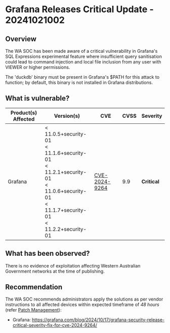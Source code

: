 # Grafana Releases Critical Update - 20241021002

## Overview

The WA SOC has been made aware of a critical vulnerability in Grafana's SQL Expressions experimental feature where insufficient query sanitisation could lead to command injection and local file inclusion from any user with VIEWER or higher permissions.

The 'duckdb' binary must be present in Grafana's $PATH for this attack to function; by default, this binary is not installed in Grafana distributions.

## What is vulnerable?

| Product(s) Affected | Version(s)                                                                                                                                                   | CVE                                                             | CVSS | Severity     |
| ------------------- | ------------------------------------------------------------------------------------------------------------------------------------------------------------ | --------------------------------------------------------------- | ---- | ------------ |
| Grafana             | \< 11.0.5+security-01 <br> \< 11.1.6+security-01 <br> \< 11.2.1+security-01 <br> \< 11.0.6+security-01 <br> \< 11.1.7+security-01 <br> \< 11.2.2+security-01 | [CVE-2024-9264](https://nvd.nist.gov/vuln/detail/CVE-2024-9264) | 9.9  | **Critical** |

## What has been observed?

There is no evidence of exploitation affecting Western Australian Government networks at the time of publishing.

## Recommendation

The WA SOC recommends administrators apply the solutions as per vendor instructions to all affected devices within expected timeframe of *48 hours* (refer [Patch Management](../guidelines/patch-management.md)):

- Grafana: <https://grafana.com/blog/2024/10/17/grafana-security-release-critical-severity-fix-for-cve-2024-9264/>
